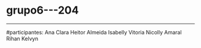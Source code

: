 # grupo6---204
---
#participantes:
Ana Clara 
Heitor Almeida
Isabelly Vitoria
Nicolly Amaral
Rihan Kelvyn
